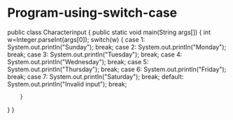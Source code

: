 # Program-using-switch-case
public class Characterinput {
	public static void main(String args[])
	{
		int w=Integer.parseInt(args[0]);
		switch(w) {
		case 1:
			System.out.println("Sunday");
			break;
		case 2:
			System.out.println("Monday");
			break;
		case 3:
			System.out.println("Tuesday");
			break;
		case 4:
			System.out.println("Wednesday");
			break;
		case 5:
			System.out.println("Thursday");
			break;
		case 6:
			System.out.println("Friday");
			break;
		case 7:
			System.out.println("Saturday");
			break;
		default:
			System.out.println("Invalid input");
			break;
		
		}
		


}
}
